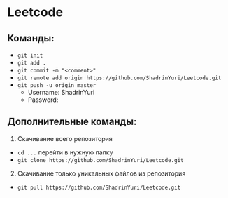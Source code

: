 # Leetcode

## Команды:

- `git init`
- `git add .`
- `git commit -m "<comment>"`
- `git remote add origin https://github.com/ShadrinYuri/Leetcode.git`
- `git push -u origin master` 
  - Username: ShadrinYuri
  - Password: <Token in Github>

## Дополнительные команды:

1. Скачивание всего репозитория
  - `cd ...` перейти в нужную папку
  - `git clone https://github.com/ShadrinYuri/Leetcode.git`
  
2. Скачивание только уникальных файлов из репозитория
  - `git pull https://github.com/ShadrinYuri/Leetcode.git`
